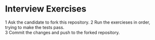 # Interview Exercises

1 Ask the candidate to fork this repository.
2 Run the exercieses in order, trying to make the tests pass.		
3 Commit the changes and push to the forked repository.